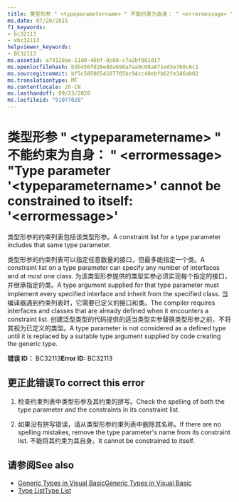 ```yaml
---
title: 类型形参 " <typeparametername> " 不能约束为自身： " <errormessage> "
ms.date: 07/20/2015
f1_keywords:
- bc32113
- vbc32113
helpviewer_keywords:
- BC32113
ms.assetid: a74128ae-11d0-46bf-8c0b-c7a2bf881d17
ms.openlocfilehash: b3b450fd28e80a698a7aa9c08a871ed3e760c6c1
ms.sourcegitcommit: bf5c5850654187705bc94cc40ebfb62fe346ab02
ms.translationtype: MT
ms.contentlocale: zh-CN
ms.lasthandoff: 09/23/2020
ms.locfileid: "91077028"
---
```

# <a name="type-parameter-typeparametername-cannot-be-constrained-to-itself-errormessage"></a><span data-ttu-id="bae61-102">类型形参 " \<typeparametername> " 不能约束为自身： " \<errormessage> "</span><span class="sxs-lookup"><span data-stu-id="bae61-102">Type parameter '\<typeparametername>' cannot be constrained to itself: '\<errormessage>'</span></span>

<span data-ttu-id="bae61-103">类型形参的约束列表包括该类型形参。</span><span class="sxs-lookup"><span data-stu-id="bae61-103">A constraint list for a type parameter includes that same type parameter.</span></span>  
  
 <span data-ttu-id="bae61-104">类型形参的约束列表可以指定任意数量的接口，但最多能指定一个类。</span><span class="sxs-lookup"><span data-stu-id="bae61-104">A constraint list on a type parameter can specify any number of interfaces and at most one class.</span></span> <span data-ttu-id="bae61-105">为该类型形参提供的类型实参必须实现每个指定的接口，并继承指定的类。</span><span class="sxs-lookup"><span data-stu-id="bae61-105">A type argument supplied for that type parameter must implement every specified interface and inherit from the specified class.</span></span> <span data-ttu-id="bae61-106">当编译器遇到约束列表时，它需要已定义的接口和类。</span><span class="sxs-lookup"><span data-stu-id="bae61-106">The compiler requires interfaces and classes that are already defined when it encounters a constraint list.</span></span> <span data-ttu-id="bae61-107">创建泛型类型的代码提供的适当类型实参替换类型形参之前，不将其视为已定义的类型。</span><span class="sxs-lookup"><span data-stu-id="bae61-107">A type parameter is not considered as a defined type until it is replaced by a suitable type argument supplied by code creating the generic type.</span></span>  
  
 <span data-ttu-id="bae61-108">**错误 ID：** BC32113</span><span class="sxs-lookup"><span data-stu-id="bae61-108">**Error ID:** BC32113</span></span>  
  
## <a name="to-correct-this-error"></a><span data-ttu-id="bae61-109">更正此错误</span><span class="sxs-lookup"><span data-stu-id="bae61-109">To correct this error</span></span>  
  
1. <span data-ttu-id="bae61-110">检查约束列表中类型形参及其约束的拼写。</span><span class="sxs-lookup"><span data-stu-id="bae61-110">Check the spelling of both the type parameter and the constraints in its constraint list.</span></span>  
  
2. <span data-ttu-id="bae61-111">如果没有拼写错误，请从类型形参约束列表中删除其名称。</span><span class="sxs-lookup"><span data-stu-id="bae61-111">If there are no spelling mistakes, remove the type parameter's name from its constraint list.</span></span> <span data-ttu-id="bae61-112">不能将其约束为其自身。</span><span class="sxs-lookup"><span data-stu-id="bae61-112">It cannot be constrained to itself.</span></span>  
  
## <a name="see-also"></a><span data-ttu-id="bae61-113">请参阅</span><span class="sxs-lookup"><span data-stu-id="bae61-113">See also</span></span>

- [<span data-ttu-id="bae61-114">Generic Types in Visual Basic</span><span class="sxs-lookup"><span data-stu-id="bae61-114">Generic Types in Visual Basic</span></span>](../programming-guide/language-features/data-types/generic-types.md)
- [<span data-ttu-id="bae61-115">Type List</span><span class="sxs-lookup"><span data-stu-id="bae61-115">Type List</span></span>](../language-reference/statements/type-list.md)
